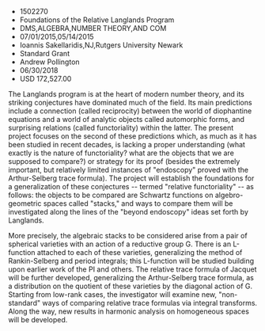 
* 1502270
* Foundations of the Relative Langlands Program
* DMS,ALGEBRA,NUMBER THEORY,AND COM
* 07/01/2015,05/14/2015
* Ioannis Sakellaridis,NJ,Rutgers University Newark
* Standard Grant
* Andrew Pollington
* 06/30/2018
* USD 172,527.00

The Langlands program is at the heart of modern number theory, and its striking
conjectures have dominated much of the field. Its main predictions include a
connection (called reciprocity) between the world of diophantine equations and a
world of analytic objects called automorphic forms, and surprising relations
(called functoriality) within the latter. The present project focuses on the
second of these predictions which, as much as it has been studied in recent
decades, is lacking a proper understanding (what exactly is the nature of
functoriality? what are the objects that we are supposed to compare?) or
strategy for its proof (besides the extremely important, but relatively limited
instances of "endoscopy" proved with the Arthur-Selberg trace formula). The
project will establish the foundations for a generalization of these conjectures
-- termed "relative functoriality" -- as follows: the objects to be compared are
Schwartz functions on algebro-geometric spaces called "stacks," and ways to
compare them will be investigated along the lines of the "beyond endoscopy"
ideas set forth by Langlands.

More precisely, the algebraic stacks to be considered arise from a pair of
spherical varieties with an action of a reductive group G. There is an
L-function attached to each of these varieties, generalizing the method of
Rankin-Selberg and period integrals; this L-function will be studied building
upon earlier work of the PI and others. The relative trace formula of Jacquet
will be further developed, generalizing the Arthur-Selberg trace formula, as a
distribution on the quotient of these varieties by the diagonal action of G.
Starting from low-rank cases, the investigator will examine new, "non-standard"
ways of comparing relative trace formulas via integral transforms. Along the
way, new results in harmonic analysis on homogeneous spaces will be developed.
